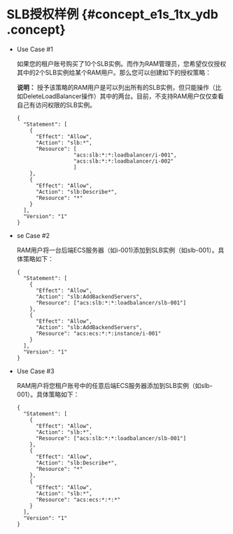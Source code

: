# SLB授权样例 {#concept_e1s_1tx_ydb .concept}

-   Use Case \#1

    如果您的租户账号购买了10个SLB实例。而作为RAM管理员，您希望仅仅授权其中的2个SLB实例给某个RAM用户。那么您可以创建如下的授权策略：

    **说明：** 授予该策略的RAM用户是可以列出所有的SLB实例，但只能操作（比如DeleteLoadBalancer操作）其中的两台。目前，不支持RAM用户仅仅查看自己有访问权限的SLB实例。

    ```
    {
      "Statement": [
        {
          "Effect": "Allow",
          "Action": "slb:*",
          "Resource": [
                      "acs:slb:*:*:loadbalancer/i-001",
                      "acs:slb:*:*:loadbalancer/i-002"
                      ]
        },
        {
          "Effect": "Allow",
          "Action": "slb:Describe*",
          "Resource": "*"
        }
      ],
      "Version": "1"
    }
    ```

-   se Case \#2

    RAM用户将一台后端ECS服务器（如i-001\)添加到SLB实例（如slb-001）。具体策略如下：

    ```
    {
      "Statement": [
        {
          "Effect": "Allow",
          "Action": "slb:AddBackendServers",
          "Resource": ["acs:slb:*:*:loadbalancer/slb-001"]
        },
        {
          "Effect": "Allow",
          "Action": "slb:AddBackendServers",
          "Resource": "acs:ecs:*:*:instance/i-001"
        }
      ],
      "Version": "1"
    }
    ```

-   Use Case \#3

    RAM用户将您租户账号中的任意后端ECS服务器添加到SLB实例（如slb-001）。具体策略如下：

    ```
    {
      "Statement": [
        {
          "Effect": "Allow",
          "Action": "slb:*",
          "Resource": ["acs:slb:*:*:loadbalancer/slb-001"]
        },
        {
          "Effect": "Allow",
          "Action": "slb:Describe*",
          "Resource": "*"
        },
        {
          "Effect": "Allow",
          "Action": "slb:*",
          "Resource": "acs:ecs:*:*:*"
        }
      ],
      "Version": "1"
    }
    ```


